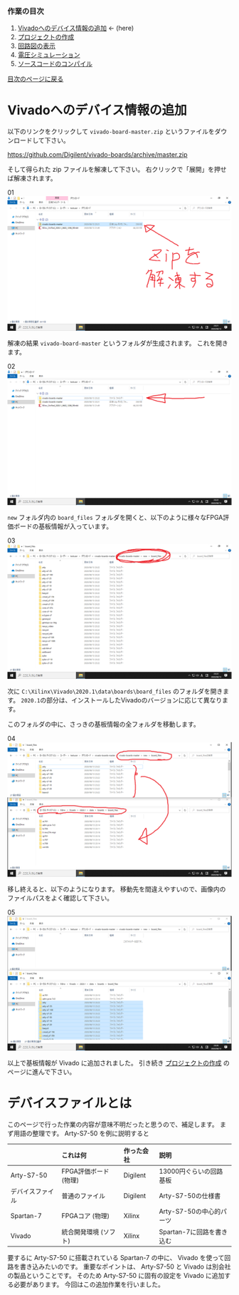 ### 作業の目次

1. [Vivadoへのデバイス情報の追加](../board/index.md) ← (here)
2. [プロジェクトの作成](../project/index.md)
3. [回路図の表示](../schematic/index.md)
4. [電圧シミュレーション](../wave/index.md)
5. [ソースコードのコンパイル](../compile/index.md)

[目次のページに戻る](../vivado/index.md)

# Vivadoへのデバイス情報の追加

以下のリンクをクリックして `vivado-board-master.zip` というファイルをダウンロードして下さい。

<https://github.com/Digilent/vivado-boards/archive/master.zip>

そして得られた zip ファイルを解凍して下さい。
右クリックで「展開」を押せば解凍されます。

01  
![ ](board_001.png)

解凍の結果 `vivado-board-master` というフォルダが生成されます。
これを開きます。

02  
![ ](board_002.png)

`new` フォルダ内の `board_files` フォルダを開くと、以下のように様々なFPGA評価ボードの基板情報が入っています。

03  
![ ](board_003.png)

次に `C:\Xilinx\Vivado\2020.1\data\boards\board_files` のフォルダを開きます。
`2020.1`の部分は、インストールしたVivadoのバージョンに応じて異なります。

このフォルダの中に、さっきの基板情報の全フォルダを移動します。

04  
![ ](board_004.png)

移し終えると、以下のようになります。
移動先を間違えやすいので、画像内のファイルパスをよく確認して下さい。

05  
![ ](board_005.png)

以上で基板情報が Vivado に追加されました。
引き続き [プロジェクトの作成](../project/index.md) のページに進んで下さい。

# デバイスファイルとは

このページで行った作業の内容が意味不明だったと思うので、補足します。
まず用語の整理です。
Arty-S7-50 を例に説明すると

|                |これは何              |作った会社|説明                     |
|:---------------|:---------------------|:---------|:------------------------|
|Arty-S7-50      |FPGA評価ボード (物理) |Digilent  |13000円ぐらいの回路基板  |
|デバイスファイル|普通のファイル        |Digilent  |Arty-S7-50の仕様書       |
|Spartan-7       |FPGAコア (物理)       |Xilinx    |Arty-S7-50の中心的パーツ |
|Vivado          |統合開発環境 (ソフト) |Xilinx    |Spartan-7に回路を書き込む|

要するに Arty-S7-50 に搭載されている Spartan-7 の中に、 Vivado を使って回路を書き込みたいのです。
重要なポイントは、 Arty-S7-50 と Vivado は別会社の製品ということです。
そのため Arty-S7-50 に固有の設定を Vivado に追加する必要があります。
今回はこの追加作業を行いました。
